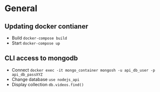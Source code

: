 # General
## Updating docker contianer
 - Build ```docker-compose build```
 - Start ```docker-compose up```
## CLI access to mongodb
 - Connect ```docker exec -it mongo_container mongosh -u api_db_user -p api_db_passXYZ```
 - Change database ```use nodejs_api```
 - Display collection ```db.videos.find()```
